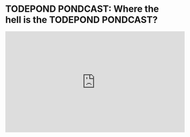 # TODEPOND PONDCAST: Where the hell is the TODEPOND PONDCAST?

<iframe width="560" height="315" src="https://www.youtube-nocookie.com/embed/WgIZ74o2bZU?si=USx83kfnO73ULzsa" title="YouTube video player" frameborder="0" allow="accelerometer; autoplay; clipboard-write; encrypted-media; gyroscope; picture-in-picture; web-share" referrerpolicy="strict-origin-when-cross-origin" allowfullscreen></iframe>
